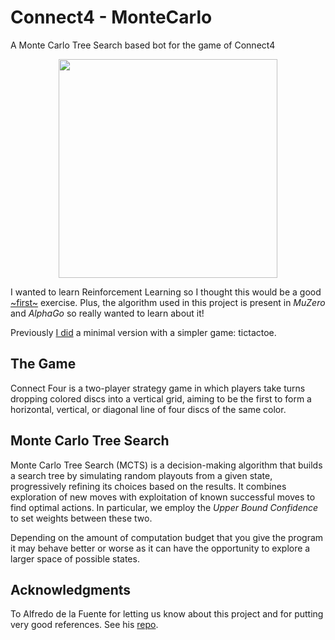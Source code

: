 # Connect4 - MonteCarlo
A Monte Carlo Tree Search based bot for the game of Connect4

<p align="center">
  <img src="https://github.com/user-attachments/assets/c75f6d27-96ff-476d-965f-c20e25b6ae5c" width="350"/>  
</p>

I wanted to learn Reinforcement Learning so I thought this would be a good [~first~](https://github.com/TAOGenna/ai-notebooks-implementations/blob/main/10armed_bandit.ipynb) exercise. Plus, the algorithm used in this project is present in _MuZero_ and _AlphaGo_ so really wanted to learn about it! 

Previously [I did](https://github.com/TAOGenna/ai-notebooks-implementations/blob/main/monte_carlo_tictactoc.py) a minimal version with a simpler game: tictactoe.

## The Game
Connect Four is a two-player strategy game in which players take turns dropping colored discs into a vertical grid, aiming to be the first to form a horizontal, vertical, or diagonal line of four discs of the same color.

## Monte Carlo Tree Search
Monte Carlo Tree Search (MCTS) is a decision-making algorithm that builds a search tree by simulating random playouts from a given state, progressively refining its choices based on the results. It combines exploration of new moves with exploitation of known successful moves to find optimal actions. In particular, we employ the _Upper Bound Confidence_ to set weights between these two. 

Depending on the amount of computation budget that you give the program it may behave better or worse as it can have the opportunity to explore a larger space of possible states.

## Acknowledgments
To Alfredo de la Fuente for letting us know about this project and for putting very good references. See his [repo](https://github.com/Alfo5123/Connect4).
